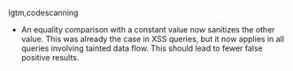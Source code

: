 lgtm,codescanning
* An equality comparison with a constant value now sanitizes the other value. This was already the case in XSS queries, but it now applies in all queries involving tainted data flow. This should lead to fewer false positive results.
